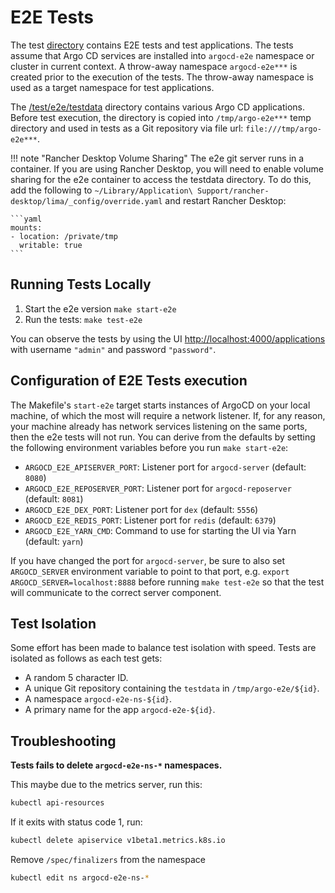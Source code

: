 # E2E Tests

The test [directory](https://github.com/argoproj/argo-cd/tree/master/test) contains E2E tests and test applications. The tests assume that Argo CD services are installed into `argocd-e2e` namespace or cluster in current context. A throw-away
namespace `argocd-e2e***` is created prior to the execution of the tests. The throw-away namespace is used as a target namespace for test applications.

The [/test/e2e/testdata](https://github.com/argoproj/argo-cd/tree/master/test/e2e/testdata) directory contains various Argo CD applications. Before test execution, the directory is copied into `/tmp/argo-e2e***` temp directory and used in tests as a
Git repository via file url: `file:///tmp/argo-e2e***`.

!!! note "Rancher Desktop Volume Sharing"
    The e2e git server runs in a container. If you are using Rancher Desktop, you will need to enable volume sharing for
    the e2e container to access the testdata directory. To do this, add the following to 
    `~/Library/Application\ Support/rancher-desktop/lima/_config/override.yaml` and restart Rancher Desktop:

    ```yaml
    mounts:
    - location: /private/tmp
      writable: true
    ```

## Running Tests Locally

1. Start the e2e version `make start-e2e`
2. Run the tests: `make test-e2e`

You can observe the tests by using the UI [http://localhost:4000/applications](http://localhost:4000/applications) with username `"admin"` and password `"password"`.

## Configuration of E2E Tests execution

The Makefile's `start-e2e` target starts instances of ArgoCD on your local machine, of which the most will require a network listener. If, for any reason, your machine already has network services listening on the same ports, then the e2e tests will not run. You can derive from the defaults by setting the following environment variables before you run `make start-e2e`:

* `ARGOCD_E2E_APISERVER_PORT`: Listener port for `argocd-server` (default: `8080`)
* `ARGOCD_E2E_REPOSERVER_PORT`: Listener port for `argocd-reposerver` (default: `8081`)
* `ARGOCD_E2E_DEX_PORT`: Listener port for `dex` (default: `5556`)
* `ARGOCD_E2E_REDIS_PORT`: Listener port for `redis` (default: `6379`)
* `ARGOCD_E2E_YARN_CMD`: Command to use for starting the UI via Yarn (default: `yarn`)

If you have changed the port for `argocd-server`, be sure to also set `ARGOCD_SERVER` environment variable to point to that port, e.g. `export ARGOCD_SERVER=localhost:8888` before running `make test-e2e` so that the test will communicate to the correct server component.


## Test Isolation

Some effort has been made to balance test isolation with speed. Tests are isolated as follows as each test gets:

* A random 5 character ID.
* A unique Git repository containing the `testdata` in `/tmp/argo-e2e/${id}`.
* A namespace `argocd-e2e-ns-${id}`.
* A primary name for the app `argocd-e2e-${id}`.

## Troubleshooting

**Tests fails to delete `argocd-e2e-ns-*` namespaces.**

This maybe due to the metrics server, run this:

```bash
kubectl api-resources
```

If it exits with status code 1, run:

```bash
kubectl delete apiservice v1beta1.metrics.k8s.io
```

Remove `/spec/finalizers` from the namespace

```bash
kubectl edit ns argocd-e2e-ns-*
```
